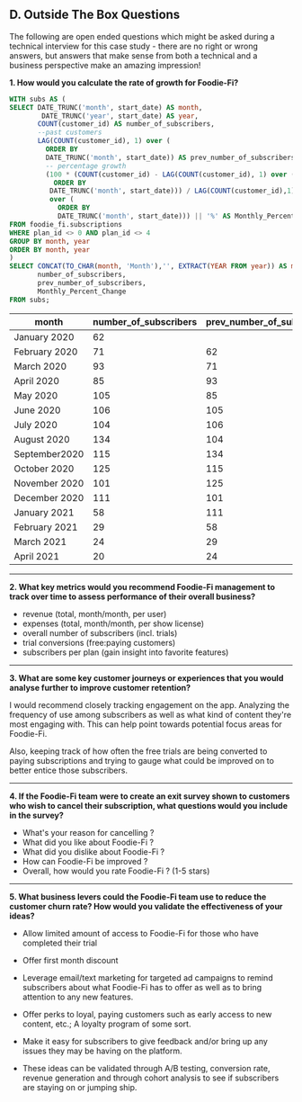 ## D. Outside The Box Questions

The following are open ended questions which might be asked during a technical interview for this case study - there are no right or wrong answers, but answers that make sense from both a technical and a business perspective make an amazing impression!

**1. How would you calculate the rate of growth for Foodie-Fi?**
```sql
WITH subs AS (
SELECT DATE_TRUNC('month', start_date) AS month,
  		DATE_TRUNC('year', start_date) AS year,
	   COUNT(customer_id) AS number_of_subscribers,
       --past customers
       LAG(COUNT(customer_id), 1) over (
         ORDER BY
         DATE_TRUNC('month', start_date)) AS prev_number_of_subscribers,
         -- percentage growth
         (100 * (COUNT(customer_id) - LAG(COUNT(customer_id), 1) over ( 
           ORDER BY
          DATE_TRUNC('month', start_date))) / LAG(COUNT(customer_id),1) 
          over ( 
            ORDER BY 
            DATE_TRUNC('month', start_date))) || '%' AS Monthly_Percent_Change
FROM foodie_fi.subscriptions
WHERE plan_id <> 0 AND plan_id <> 4
GROUP BY month, year
ORDER BY month, year
)
SELECT CONCAT(TO_CHAR(month, 'Month'),'', EXTRACT(YEAR FROM year)) AS month,
	   number_of_subscribers,
       prev_number_of_subscribers,
       Monthly_Percent_Change
FROM subs;
```
| month         | number_of_subscribers | prev_number_of_subscribers | monthly_percent_change |
| ------------- | --------------------- | -------------------------- | ---------------------- |
| January  2020 | 62                    |                            |                        |
| February 2020 | 71                    | 62                         | 14%                    |
| March    2020 | 93                    | 71                         | 30%                    |
| April    2020 | 85                    | 93                         | -8%                    |
| May      2020 | 105                   | 85                         | 23%                    |
| June     2020 | 106                   | 105                        | 0%                     |
| July     2020 | 104                   | 106                        | -1%                    |
| August   2020 | 134                   | 104                        | 28%                    |
| September2020 | 115                   | 134                        | -14%                   |
| October  2020 | 125                   | 115                        | 8%                     |
| November 2020 | 101                   | 125                        | -19%                   |
| December 2020 | 111                   | 101                        | 9%                     |
| January  2021 | 58                    | 111                        | -47%                   |
| February 2021 | 29                    | 58                         | -50%                   |
| March    2021 | 24                    | 29                         | -17%                   |
| April    2021 | 20                    | 24                         | -16%                   |
---
**2. What key metrics would you recommend Foodie-Fi management to track over time to assess performance of their overall business?**

- revenue (total, month/month, per user)
- expenses (total, month/month, per show license)
- overall number of subscribers (incl. trials)
- trial conversions (free:paying customers)
- subscribers per plan (gain insight into favorite features)
---
**3. What are some key customer journeys or experiences that you would analyse further to improve customer retention?**

I would recommend closely tracking engagement on the app. Analyzing the frequency of use among subscribers as well as what kind of content they're most engaging with. This can help point towards potential focus areas for Foodie-Fi. 

Also, keeping track of how often the free trials are being converted to paying subscriptions and trying to gauge what could be improved on to better entice those subscribers.

---
**4. If the Foodie-Fi team were to create an exit survey shown to customers who wish to cancel their subscription, what questions would you include in the survey?**

- What's your reason for cancelling ? 
- What did you like about Foodie-Fi ?
- What did you dislike about Foodie-Fi ? 
- How can Foodie-Fi be improved ? 
- Overall, how would you rate Foodie-Fi ? (1-5 stars)
---
**5. What business levers could the Foodie-Fi team use to reduce the customer churn rate? How would you validate the effectiveness of your ideas?**

- Allow limited amount of access to Foodie-Fi for those who have completed their trial
- Offer first month discount 
- Leverage email/text marketing for targeted ad campaigns to remind subscribers about what Foodie-Fi has to offer as well as to bring attention to any new features.
- Offer perks to loyal, paying customers such as early access to new content, etc.; A loyalty program of some sort.
- Make it easy for subscribers to give feedback and/or bring up any issues they may be having on the platform. 

- These ideas can be validated through A/B testing, conversion rate, revenue generation and through cohort analysis to see if subscribers are staying on or jumping ship.
